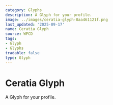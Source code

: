 ```yaml
---
category: Glyphs
description: A Glyph for your profile.
image: ../images/ceratia-glyph-0aa461121f.png
last_updated: '2025-09-17'
name: Ceratia Glyph
source: WFCD
tags:
- Glyph
- Glyphs
tradable: false
type: Glyph
---
```


# Ceratia Glyph

A Glyph for your profile.

